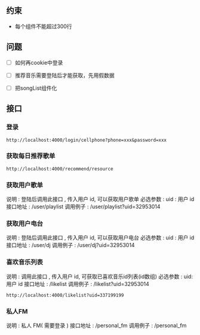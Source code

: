 ## 约束

+ 每个组件不能超过300行

## 问题

- [ ] 如何再cookie中登录
- [ ] 推荐音乐需要登陆后才能获取，先用假数据
- [ ] 把songList组件化


## 接口


### 登录


`http://localhost:4000/login/cellphone?phone=xxx&password=xxx`

### 获取每日推荐歌单

`http://localhost:4000/recommend/resource`

### 获取用户歌单

说明 : 登陆后调用此接口 , 传入用户 id, 可以获取用户歌单
必选参数 : uid : 用户 id
接口地址 : /user/playlist
调用例子 : /user/playlist?uid=32953014


### 获取用户电台

说明 : 登陆后调用此接口 , 传入用户 id, 可以获取用户电台
必选参数 : uid : 用户 id
接口地址 : /user/dj
调用例子 : /user/dj?uid=32953014


### 喜欢音乐列表

说明 : 调用此接口 , 传入用户 id, 可获取已喜欢音乐id列表(id数组)
必选参数 : uid: 用户 id
接口地址 : /likelist
调用例子 : /likelist?uid=32953014

`http://localhost:4000/likelist?uid=337199199`


### 私人FM

说明 : 私人 FM( 需要登录 )
接口地址 : /personal_fm
调用例子 : /personal_fm